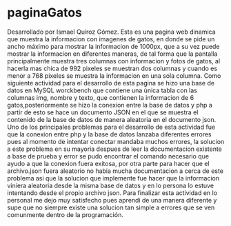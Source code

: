 # paginaGatos
Desarrollado por Ismael Quiroz Gómez.
Esta es una pagina web dinamica que muestra la informacion con imagenes de gatos, en donde se pide un ancho máximo para mostrar la informacion de 1000px, que a su vez
puede mostrar la informacion en diferentes maneras, de tal forma que la pantalla principalmente muestra tres columnas con informacion y fotos de gatos, al hacerla mas 
chica de 992 pixeles se muestran dos columnas y cuando es menor a 768 pixeles se muestra la informacion en una sola columna.
Como siguiente actividad para el desarrollo de esta pagina se hizo una base de datos en MySQL worckbench que contiene una única tabla con las columnas img, nombre y 
texto, que contienen la informacion de 6 gatos,posteriormente se hizo la conexion entre la base de datos y php a partir de esto se hace un documento JSON en el que se 
muestra el contenido de la base de datos de manera aleatoria en el documento json.
Uno de los principales problemas para el desarrollo de esta actividad fue que la conexion entre php y la base de datos lanzaba diferentes errores pues al momento de 
intentar conectar mandaba muchos errores, la solucion a este problema en su mayoria despues de leer la documentacion existente a base de prueba y error se pudo encontrar
el comando necesario que ayudo a que la conexion fuera exitosa, por otra parte para hacer que el archivo.json fuera aleatorio no habia mucha documentacion a cerca de 
este problema asi que la solucion que implemente fue hacer que la informacion viniera aleatoria desde la misma base de datos y en lo persona lo estuve intentando desde
el propio archivo json.
Para finalizar esta actividad en lo personal me dejo muy satisfecho pues aprendi de una manera diferente y supe que no siempre existe una solucion tan simple a errores
que se ven comunmente dentro de la programación.
